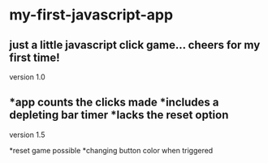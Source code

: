 # my-first-javascript-app
just a little javascript click game... cheers for my first time!
---
version 1.0

*app counts the clicks made
*includes a depleting bar timer
*lacks the reset option
---
version 1.5

*reset game possible
*changing button color when triggered
